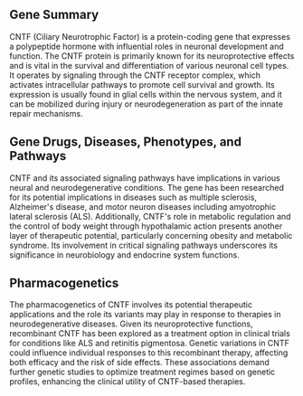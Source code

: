 ## Gene Summary
CNTF (Ciliary Neurotrophic Factor) is a protein-coding gene that expresses a polypeptide hormone with influential roles in neuronal development and function. The CNTF protein is primarily known for its neuroprotective effects and is vital in the survival and differentiation of various neuronal cell types. It operates by signaling through the CNTF receptor complex, which activates intracellular pathways to promote cell survival and growth. Its expression is usually found in glial cells within the nervous system, and it can be mobilized during injury or neurodegeneration as part of the innate repair mechanisms.

## Gene Drugs, Diseases, Phenotypes, and Pathways
CNTF and its associated signaling pathways have implications in various neural and neurodegenerative conditions. The gene has been researched for its potential implications in diseases such as multiple sclerosis, Alzheimer's disease, and motor neuron diseases including amyotrophic lateral sclerosis (ALS). Additionally, CNTF's role in metabolic regulation and the control of body weight through hypothalamic action presents another layer of therapeutic potential, particularly concerning obesity and metabolic syndrome. Its involvement in critical signaling pathways underscores its significance in neurobiology and endocrine system functions.

## Pharmacogenetics
The pharmacogenetics of CNTF involves its potential therapeutic applications and the role its variants may play in response to therapies in neurodegenerative diseases. Given its neuroprotective functions, recombinant CNTF has been explored as a treatment option in clinical trials for conditions like ALS and retinitis pigmentosa. Genetic variations in CNTF could influence individual responses to this recombinant therapy, affecting both efficacy and the risk of side effects. These associations demand further genetic studies to optimize treatment regimes based on genetic profiles, enhancing the clinical utility of CNTF-based therapies.